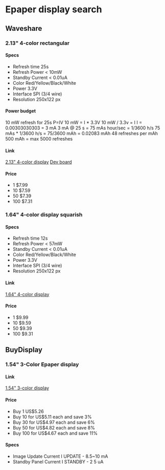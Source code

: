 # Epaper display search


## Waveshare

### 2.13" 4-color rectangular
#### Specs
- Refresh time 25s
- Refresh Power < 10mW
- Standby Current < 0.01uA
- Color Red/Yellow/Black/White
- Power 3.3V
- Interface SPI (3/4 wire)
- Resolution 250x122 px

#### Power budget
10 mW refresh for 25s
P=IV
10 mW = I * 3.3V
10 mW / 3.3v = I
I = 0.00303030303 = 3 mA
3 mA @ 25 s = 75 mAs
hour/sec = 1/3600 h/s
75 mAs * 1/3600 h/s = 75/3600 mAh = 0.02083 mAh
48 refreshes per mAh
500 mAh = max 5000 refreshes



#### Link
[2.13" 4-color display](https://www.waveshare.com/product/displays/e-paper/epaper-3/2.13inch-e-paper-g.htm)
[Dev board](https://www.waveshare.com/product/displays/e-paper/epaper-3/2.13inch-e-paper-hat.htm)
#### Price
- 1 $7.99
- 10 $7.59
- 50 $7.39
- 100 $7.31

### 1.64" 4-color display squarish

#### Specs
- Refresh time 12s
- Refresh Power < 57mW
- Standby Current < 0.01uA
- Color Red/Yellow/Black/White
- Power 3.3V
- Interface SPI (3/4 wire)
- Resolution 250x122 px 

#### Link
[1.64" 4-color display](https://www.waveshare.com/1.64inch-e-Paper-G.htm)
#### Price

- 1 $9.99
- 10 $9.59
- 50 $9.39
- 100 $9.31


## BuyDisplay

### 1.54" 3-Color Epaper display

#### Link
[1.54" 3-color display](https://www.buydisplay.com/3-color-1-54-inch-e-paper-152x152-smallest-e-ink-display-panel-spi)
#### Price
- Buy 1 US$5.26
- Buy 10 for US$5.11 each and save 3%
- Buy 30 for US$4.97 each and save 6%
- Buy 50 for US$4.82 each and save 8%
- Buy 100 for US$4.67 each and save 11%

#### Specs
- Image Update Current I UPDATE - 8.5~10 mA
- Standby Panel Current I STANDBY - 2 5 uA

